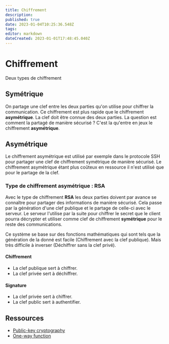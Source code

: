 ```yaml
---
title: Chiffrement
description: 
published: true
date: 2023-01-04T10:25:36.548Z
tags: 
editor: markdown
dateCreated: 2023-01-01T17:48:45.040Z
---
```


# Chiffrement

Deux types de chiffrement

## Symétrique

On partage une clef entre les deux parties qu'on utilise pour chiffrer la communication. Ce chiffrement est plus rapide que le chiffrement **asymétrique**. La clef doit être connue des deux parties. La question est comment la partagé de manière sécurisé ? C'est la qu'entre en jeux le chiffrement **asymétrique**.

## Asymétrique

Le chiffrement asymétrique est utilisé par exemple dans le protocole SSH pour partager une clef de chiffrement symétrique de manière sécurisé. Le chiffrement asymétrique étant plus coûteux en ressource il n'est utilisé que pour le partage de la clef.

### Type de chiffrement asymétrique : RSA

Avec le type de chiffrement **RSA** les deux parties doivent par avance se connaître pour partager des informations de manière sécurisé. Cela passe par la génération d'une clef publique et le partage de celle-ci avec le serveur. Le serveur l'utilise par la suite pour chiffrer le secret que le client pourra décrypter et utiliser comme clef de chiffrement **symétrique** pour le reste des communications.

Ce système se base sur des fonctions mathématiques qui sont tels que la génération de la donné est facile (Chiffrement avec la clef publique). Mais très difficile à inverser (Déchiffrer sans la clef privé).

#### Chiffrement

* La clef publique sert à chiffrer.
* La clef privée sert à déchiffrer.

#### Signature

* La clef privée sert à chiffrer.
* La clef public sert à authentifier.

## Ressources

* [Public-key cryptography](https://en.wikipedia.org/wiki/Public-key_cryptography)
* [One-way function](https://en.wikipedia.org/wiki/One-way_function)
